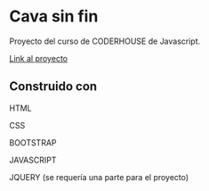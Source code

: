 # Cava sin fin
Proyecto del curso de CODERHOUSE de Javascript.

[Link al proyecto](https://gianinalc.github.io/Javascript)


## Construido con

HTML

CSS

BOOTSTRAP

JAVASCRIPT

JQUERY (se requería una parte para el proyecto)